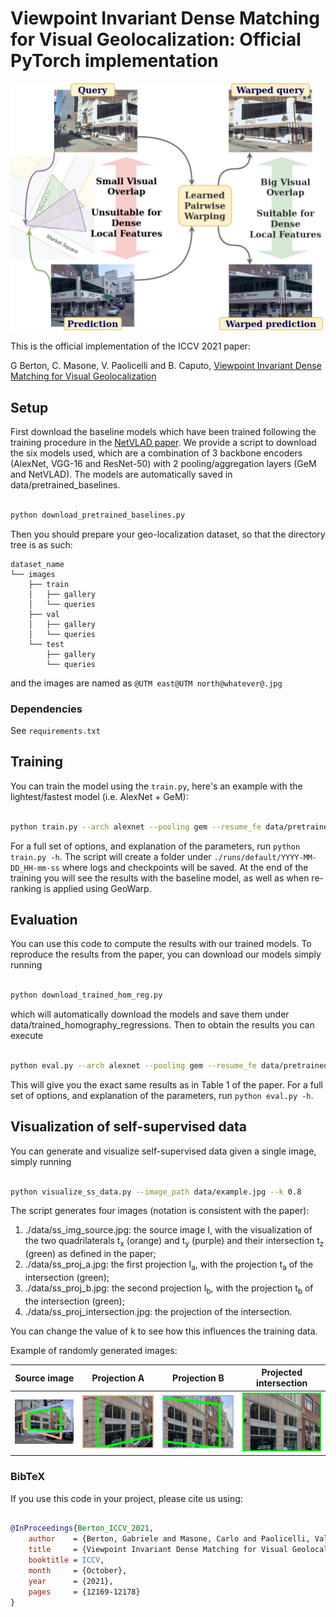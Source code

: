 
#  Viewpoint Invariant Dense Matching for Visual Geolocalization: Official PyTorch implementation

<img src="https://github.com/gmberton/geo_warp/blob/main/images_paper/teaser.jpg" width="500">

This is the official implementation of the ICCV 2021 paper:

G Berton, C. Masone, V. Paolicelli and B. Caputo, [Viewpoint Invariant Dense Matching for Visual Geolocalization](https://arxiv.org/pdf/2109.09827.pdf)

##  Setup

First download the baseline models which have been trained following the training procedure in the [NetVLAD paper](https://arxiv.org/abs/1511.07247).
We provide a script to download the six models used, which are a combination of 3 backbone encoders (AlexNet, VGG-16 and ResNet-50) with 2 pooling/aggregation layers (GeM and NetVLAD). The models are automatically saved in data/pretrained_baselines.

```bash

python download_pretrained_baselines.py

```

Then you should prepare your geo-localization dataset, so that the directory tree is as such:
```
dataset_name
└── images
    ├── train
    │   ├── gallery
    │   └── queries
    ├── val
    │   ├── gallery
    │   └── queries
    └── test
        ├── gallery
        └── queries
```
and the images are named as ```@UTM east@UTM north@whatever@.jpg```


###  Dependencies

See `requirements.txt`

##  Training

You can train the model using the `train.py`, here's an example with the lightest/fastest model (i.e. AlexNet + GeM):

```bash

python train.py --arch alexnet --pooling gem --resume_fe data/pretrained_baselines/alexnet_gem.pth

```

For a full set of options, and explanation of the parameters, run `python train.py -h`.
The script will create a folder under `./runs/default/YYYY-MM-DD_HH-mm-ss` where logs and checkpoints will be saved. At the end of the training you will see the results with the baseline model, as well as when re-ranking is applied using GeoWarp.

##  Evaluation

You can use this code to compute the results with our trained models. To reproduce the results from the paper, you can download our models simply running

```bash

python download_trained_hom_reg.py

```

which will automatically download the models and save them under data/trained_homography_regressions. Then to obtain the results you can execute

```bash

python eval.py --arch alexnet --pooling gem --resume_fe data/pretrained_baselines/alexnet_gem.pth --resume_hr data/trained_homography_regressions/alexnet_gem.pth

```

This will give you the exact same results as in Table 1 of the paper.
For a full set of options, and explanation of the parameters, run `python eval.py -h`.

## Visualization of self-supervised data

You can generate and visualize self-supervised data given a single image, simply running

```bash

python visualize_ss_data.py --image_path data/example.jpg --k 0.8

```

The script generates four images (notation is consistent with the paper):
1. ./data/ss_img_source.jpg: the source image I, with the visualization of the two quadrilaterals t<sub>x</sub> (orange) and t<sub>y</sub> (purple) and their intersection t<sub>z</sub> (green) as defined in the paper;
2. ./data/ss_proj_a.jpg: the first projection I<sub>a</sub>, with the projection t<sub>a</sub> of the intersection (green);
3. ./data/ss_proj_b.jpg: the second projection I<sub>b</sub>, with the projection t<sub>b</sub> of the intersection (green);
4. ./data/ss_proj_intersection.jpg: the projection of the intersection.

You can change the value of k to see how this influences the training data.

Example of randomly generated images:

Source image | Projection A | Projection B | Projected intersection
:-------------------------:|:-------------------------:|:-------------------------:|:-------------------------:
![](https://github.com/gmberton/geo_warp/blob/main/data/example_ss_img_source.jpg) | ![](https://github.com/gmberton/geo_warp/blob/main/data/example_ss_proj_a.jpg) | ![](https://github.com/gmberton/geo_warp/blob/main/data/example_ss_proj_b.jpg) | ![](https://github.com/gmberton/geo_warp/blob/main/data/example_ss_proj_inters.jpg)

###  BibTeX

If you use this code in your project, please cite us using:

```bibtex

@InProceedings{Berton_ICCV_2021,
    author    = {Berton, Gabriele and Masone, Carlo and Paolicelli, Valerio and Caputo, Barbara},
    title     = {Viewpoint Invariant Dense Matching for Visual Geolocalization},
    booktitle = ICCV,
    month     = {October},
    year      = {2021},
    pages     = {12169-12178}
}

```

